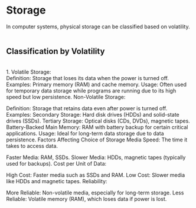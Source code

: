 # Storage
In computer systems, physical storage can be classified based on volatility. <br><br>
## Classification by Volatility 
<br>
1. Volatile Storage:<br>
Definition: Storage that loses its data when the power is turned off.
Examples: Primary memory (RAM) and cache memory.
Usage: Often used for temporary data storage while programs are running due to its high speed but low persistence.
Non-Volatile Storage:

Definition: Storage that retains data even after power is turned off.
Examples:
Secondary Storage: Hard disk drives (HDDs) and solid-state drives (SSDs).
Tertiary Storage: Optical disks (CDs, DVDs), magnetic tapes.
Battery-Backed Main Memory: RAM with battery backup for certain critical applications.
Usage: Ideal for long-term data storage due to data persistence.
Factors Affecting Choice of Storage Media
Speed: The time it takes to access data.

Faster Media: RAM, SSDs.
Slower Media: HDDs, magnetic tapes (typically used for backups).
Cost per Unit of Data:

High Cost: Faster media such as SSDs and RAM.
Low Cost: Slower media like HDDs and magnetic tapes.
Reliability:

More Reliable: Non-volatile media, especially for long-term storage.
Less Reliable: Volatile memory (RAM), which loses data if power is lost.


